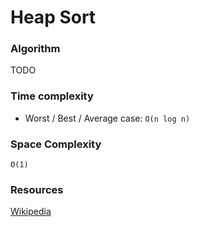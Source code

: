 # Heap Sort

### Algorithm

TODO

### Time complexity

- Worst / Best / Average case: `O(n log n)`

### Space Complexity

`O(1)`

### Resources

[Wikipedia](https://en.wikipedia.org/wiki/Heapsort)

